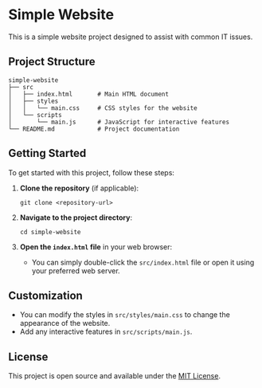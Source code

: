 # Simple Website

This is a simple website project designed to assist with common IT issues.

## Project Structure

```
simple-website
├── src
│   ├── index.html       # Main HTML document
│   ├── styles
│   │   └── main.css     # CSS styles for the website
│   └── scripts
│       └── main.js      # JavaScript for interactive features
└── README.md            # Project documentation
```

## Getting Started

To get started with this project, follow these steps:

1. **Clone the repository** (if applicable):
   ```
   git clone <repository-url>
   ```

2. **Navigate to the project directory**:
   ```
   cd simple-website
   ```

3. **Open the `index.html` file** in your web browser:
   - You can simply double-click the `src/index.html` file or open it using your preferred web server.

## Customization

- You can modify the styles in `src/styles/main.css` to change the appearance of the website.
- Add any interactive features in `src/scripts/main.js`.

## License

This project is open source and available under the [MIT License](LICENSE).
